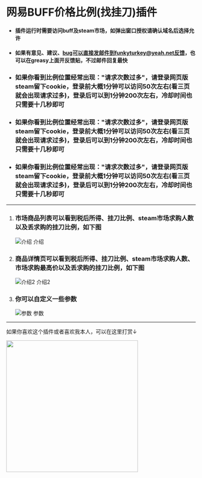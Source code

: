 # 网易BUFF价格比例(找挂刀)插件

* #### 插件运行时需要访问buff及steam市场，如弹出窗口授权请确认域名后选择允许

* #### 如果有意见、建议、bug可以直接发邮件到funkyturkey@yeah.net反馈，也可以在greasy上面开反馈贴，不过邮件回复最快

* ### **如果你看到比例位置经常出现："请求次数过多"，请登录网页版steam留下cookie，登录前大概1分钟可以访问50次左右(看三页就会出现请求过多)，登录后可以到1分钟200次左右，冷却时间也只需要十几秒即可**

* ### **如果你看到比例位置经常出现："请求次数过多"，请登录网页版steam留下cookie，登录前大概1分钟可以访问50次左右(看三页就会出现请求过多)，登录后可以到1分钟200次左右，冷却时间也只需要十几秒即可**

* ### **如果你看到比例位置经常出现："请求次数过多"，请登录网页版steam留下cookie，登录前大概1分钟可以访问50次左右(看三页就会出现请求过多)，登录后可以到1分钟200次左右，冷却时间也只需要十几秒即可**
---

1. ### 市场商品列表可以看到税后所得、挂刀比例、steam市场求购人数以及丢求购的挂刀比例，如下图  
   ![介绍 介绍](https://gitee.com/pronax/self-use-oil-warehouse/raw/master/%E7%BD%91%E6%98%93BUFF%E4%BB%B7%E6%A0%BC%E6%AF%94%E4%BE%8B(%E6%89%BE%E6%8C%82%E5%88%80)%E6%8F%92%E4%BB%B6/%E4%BB%8B%E7%BB%8D1.png)    
2. ### 商品详情页可以看到税后所得、挂刀比例、steam市场求购人数、市场求购最高价以及丢求购的挂刀比例，如下图  
   ![介绍2 介绍2](https://gitee.com/pronax/self-use-oil-warehouse/raw/master/%E7%BD%91%E6%98%93BUFF%E4%BB%B7%E6%A0%BC%E6%AF%94%E4%BE%8B(%E6%89%BE%E6%8C%82%E5%88%80)%E6%8F%92%E4%BB%B6/%E4%BB%8B%E7%BB%8D2.png)
3. ### 你可以自定义一些参数  
   ![参数 参数](https://gitee.com/pronax/self-use-oil-warehouse/raw/master/%E7%BD%91%E6%98%93BUFF%E4%BB%B7%E6%A0%BC%E6%AF%94%E4%BE%8B(%E6%89%BE%E6%8C%82%E5%88%80)%E6%8F%92%E4%BB%B6/%E4%BB%8B%E7%BB%8D3.png)

---

如果你喜欢这个插件或者喜欢我本人，可以在这里打赏↓

<img src="https://gitee.com/pronax/self-use-oil-warehouse/raw/master/donate.png"  height="350" width="350">